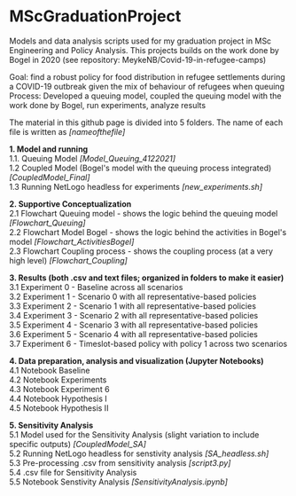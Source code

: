 # MScGraduationProject
Models and data analysis scripts used for my graduation project in MSc Engineering and Policy Analysis. This projects builds on the work done by Bogel in 2020 (see repository: MeykeNB/Covid-19-in-refugee-camps)

Goal: find a robust policy for food distribution in refugee settlements during a COVID-19 outbreak given the mix of behaviour of refugees when queuing  <br />
Process: Developed a queuing model, coupled the queuing model with the work done by Bogel, run experiments, analyze results  <br />


The material in this github page is divided into 5 folders. The name of each file is written as _[nameofthefile]_  <br />

**1. Model and running**  <br />
      1.1. Queuing Model _[Model_Queuing_4122021]_  <br />
      1.2  Coupled Model (Bogel's model with the queuing process integrated) _[CoupledModel_Final]_ <br />
      1.3  Running NetLogo headless for experiments _[new_experiments.sh]_ <br />

**2. Supportive Conceptualization** <br />
    2.1 Flowchart Queuing model - shows the logic behind the queuing model _[Flowchart_Queuing]_ <br />
    2.2 Flowchart Model Bogel - shows the logic behind the activities in Bogel's model _[Flowchart_ActivitiesBogel]_ <br />
    2.3 Flowchart Coupling process - shows the coupling process (at a very high level) _[Flowchart_Coupling]_ <br />
    
**3. Results (both .csv and text files; organized in folders to make it easier)** <br />
    3.1 Experiment 0 - Baseline across all scenarios <br />
    3.2 Experiment 1 - Scenario 0 with all representative-based policies <br />
    3.3 Experiment 2 - Scenario 1 with all representative-based policies <br />
    3.4 Experiment 3 - Scenario 2 with all representative-based policies <br />
    3.5 Experiment 4 - Scenario 3 with all representative-based policies <br />
    3.6 Experiment 5 - Scenario 4 with all representative-based policies <br />
    3.7 Experiment 6 - Timeslot-based policy with policy 1 across two scenarios <br />
      
**4. Data preparation, analysis and visualization (Jupyter Notebooks)** <br />
    4.1 Notebook Baseline  <br />
    4.2 Notebook Experiments <br />
    4.3 Notebook Experiment 6 <br />
    4.4 Notebook Hypothesis I <br />
    4.5 Notebook Hypothesis II  <br />
      
**5. Sensitivity Analysis** <br />
    5.1 Model used for the Sensitivity Analysis (slight variation to include specific outputs) _[CoupledModel_SA]_ <br />
    5.2 Running NetLogo headless for senstivity analysis _[SA_headless.sh]_ <br />
    5.3 Pre-processing .csv from sensitivity analysis _[script3.py]_ <br />
    5.4 .csv file for Sensitivity Analysis <br />
    5.5 Notebook Senstivity Analysis _[SensitivityAnalysis.ipynb]_ <br />



